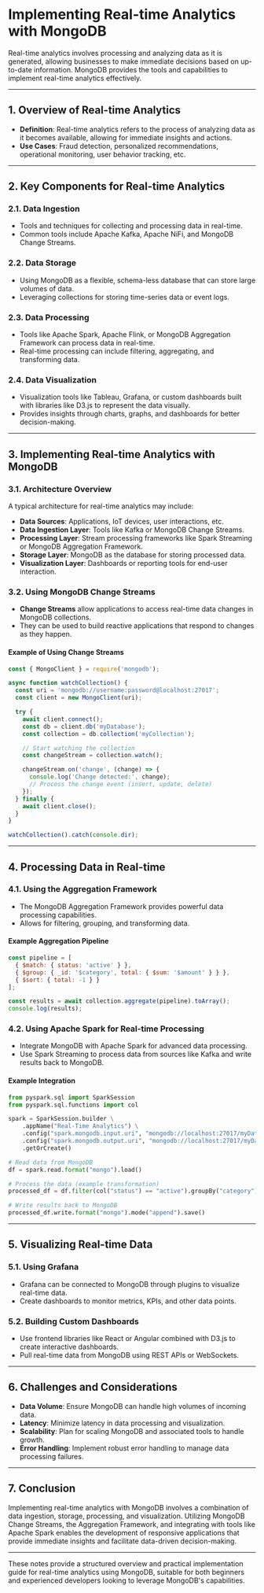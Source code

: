 # **Implementing Real-time Analytics with MongoDB**

Real-time analytics involves processing and analyzing data as it is generated, allowing businesses to make immediate decisions based on up-to-date information. MongoDB provides the tools and capabilities to implement real-time analytics effectively.

---

## **1. Overview of Real-time Analytics**

- **Definition**: Real-time analytics refers to the process of analyzing data as it becomes available, allowing for immediate insights and actions.
- **Use Cases**: Fraud detection, personalized recommendations, operational monitoring, user behavior tracking, etc.

---

## **2. Key Components for Real-time Analytics**

### **2.1. Data Ingestion**
- Tools and techniques for collecting and processing data in real-time.
- Common tools include Apache Kafka, Apache NiFi, and MongoDB Change Streams.

### **2.2. Data Storage**
- Using MongoDB as a flexible, schema-less database that can store large volumes of data.
- Leveraging collections for storing time-series data or event logs.

### **2.3. Data Processing**
- Tools like Apache Spark, Apache Flink, or MongoDB Aggregation Framework can process data in real-time.
- Real-time processing can include filtering, aggregating, and transforming data.

### **2.4. Data Visualization**
- Visualization tools like Tableau, Grafana, or custom dashboards built with libraries like D3.js to represent the data visually.
- Provides insights through charts, graphs, and dashboards for better decision-making.

---

## **3. Implementing Real-time Analytics with MongoDB**

### **3.1. Architecture Overview**
A typical architecture for real-time analytics may include:
- **Data Sources**: Applications, IoT devices, user interactions, etc.
- **Data Ingestion Layer**: Tools like Kafka or MongoDB Change Streams.
- **Processing Layer**: Stream processing frameworks like Spark Streaming or MongoDB Aggregation Framework.
- **Storage Layer**: MongoDB as the database for storing processed data.
- **Visualization Layer**: Dashboards or reporting tools for end-user interaction.

### **3.2. Using MongoDB Change Streams**
- **Change Streams** allow applications to access real-time data changes in MongoDB collections.
- They can be used to build reactive applications that respond to changes as they happen.

#### **Example of Using Change Streams**
```javascript
const { MongoClient } = require('mongodb');

async function watchCollection() {
  const uri = 'mongodb://username:password@localhost:27017';
  const client = new MongoClient(uri);

  try {
    await client.connect();
    const db = client.db('myDatabase');
    const collection = db.collection('myCollection');

    // Start watching the collection
    const changeStream = collection.watch();

    changeStream.on('change', (change) => {
      console.log('Change detected:', change);
      // Process the change event (insert, update, delete)
    });
  } finally {
    await client.close();
  }
}

watchCollection().catch(console.dir);
```

---

## **4. Processing Data in Real-time**

### **4.1. Using the Aggregation Framework**
- The MongoDB Aggregation Framework provides powerful data processing capabilities.
- Allows for filtering, grouping, and transforming data.

#### **Example Aggregation Pipeline**
```javascript
const pipeline = [
  { $match: { status: 'active' } },
  { $group: { _id: '$category', total: { $sum: '$amount' } } },
  { $sort: { total: -1 } }
];

const results = await collection.aggregate(pipeline).toArray();
console.log(results);
```

### **4.2. Using Apache Spark for Real-time Processing**
- Integrate MongoDB with Apache Spark for advanced data processing.
- Use Spark Streaming to process data from sources like Kafka and write results back to MongoDB.

#### **Example Integration**
```python
from pyspark.sql import SparkSession
from pyspark.sql.functions import col

spark = SparkSession.builder \
    .appName("Real-Time Analytics") \
    .config("spark.mongodb.input.uri", "mongodb://localhost:27017/myDatabase.myCollection") \
    .config("spark.mongodb.output.uri", "mongodb://localhost:27017/myDatabase.myCollection") \
    .getOrCreate()

# Read data from MongoDB
df = spark.read.format("mongo").load()

# Process the data (example transformation)
processed_df = df.filter(col("status") == "active").groupBy("category").count()

# Write results back to MongoDB
processed_df.write.format("mongo").mode("append").save()
```

---

## **5. Visualizing Real-time Data**

### **5.1. Using Grafana**
- Grafana can be connected to MongoDB through plugins to visualize real-time data.
- Create dashboards to monitor metrics, KPIs, and other data points.

### **5.2. Building Custom Dashboards**
- Use frontend libraries like React or Angular combined with D3.js to create interactive dashboards.
- Pull real-time data from MongoDB using REST APIs or WebSockets.

---

## **6. Challenges and Considerations**

- **Data Volume**: Ensure MongoDB can handle high volumes of incoming data.
- **Latency**: Minimize latency in data processing and visualization.
- **Scalability**: Plan for scaling MongoDB and associated tools to handle growth.
- **Error Handling**: Implement robust error handling to manage data processing failures.

---

## **7. Conclusion**

Implementing real-time analytics with MongoDB involves a combination of data ingestion, storage, processing, and visualization. Utilizing MongoDB Change Streams, the Aggregation Framework, and integrating with tools like Apache Spark enables the development of responsive applications that provide immediate insights and facilitate data-driven decision-making.

--- 

These notes provide a structured overview and practical implementation guide for real-time analytics using MongoDB, suitable for both beginners and experienced developers looking to leverage MongoDB's capabilities.
